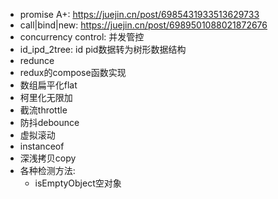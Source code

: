  - promise A+: https://juejin.cn/post/6985431933513629733
 - call|bind|new: https://juejin.cn/post/6989501088021872676
 - concurrency control: 并发管控
 - id_ipd_2tree: id pid数据转为树形数据结构
 - redunce
 - redux的compose函数实现
 - 数组扁平化flat
 - 柯里化无限加
 - 截流throttle
 - 防抖debounce
 - 虚拟滚动
 - instanceof
 - 深浅拷贝copy
 - 各种检测方法:
    - isEmptyObject空对象